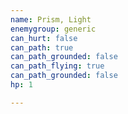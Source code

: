 ```yaml
---
name: Prism, Light
enemygroup: generic
can_hurt: false
can_path: true
can_path_grounded: false
can_path_flying: true
can_path_grounded: false
hp: 1

---
```

